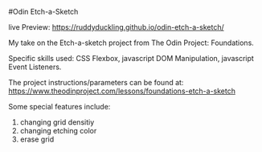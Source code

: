#Odin Etch-a-Sketch

live Preview: https://ruddyduckling.github.io/odin-etch-a-sketch/

My take on the Etch-a-sketch project from The Odin Project: Foundations.

Specific skills used: CSS Flexbox, javascript DOM Manipulation, javascript Event Listeners.

The project instructions/parameters can be found at:
    https://www.theodinproject.com/lessons/foundations-etch-a-sketch

Some special features include: 
  1. changing grid densitiy
  2. changing etching color
  3. erase grid
